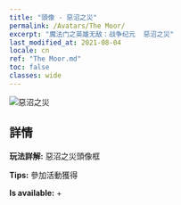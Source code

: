 ```yaml
---
title: "頭像 - 惡沼之災"
permalink: /Avatars/The Moor/
excerpt: "魔法门之英雄无敌：战争纪元  惡沼之災"
last_modified_at: 2021-08-04
locale: cn
ref: "The Moor.md"
toc: false
classes: wide
---
```

 ![惡沼之災](/images/a/avatarFrame_70.png)

## 詳情

 **玩法詳解:** 惡沼之災頭像框 

 **Tips:** 參加活動獲得 

 **Is available:**  + 

